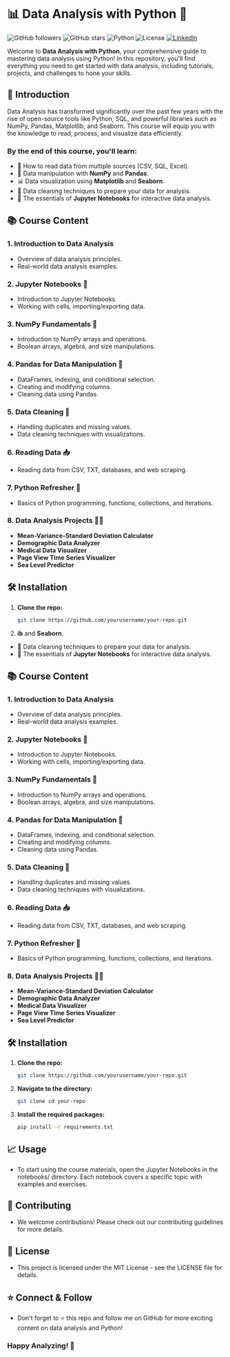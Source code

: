 # 📊 Data Analysis with Python 🐍

![GitHub followers](https://img.shields.io/github/followers/vishInAi?style=social)
![GitHub stars](https://img.shields.io/github/stars/vishInAi/Data-Analysis-Py?style=social)
![Python](https://img.shields.io/badge/Python-3.8%2B-blue)
![License](https://img.shields.io/github/license/vishInAi/Data-Analysis-Py)
[![LinkedIn](https://img.shields.io/badge/LinkedIn-Profile-blue?style=flat&logo=linkedin&logoColor=white)](https://www.linkedin.com/in/vishwesh-panchal/)

Welcome to **Data Analysis with Python**, your comprehensive guide to mastering data analysis using Python! In this repository, you'll find everything you need to get started with data analysis, including tutorials, projects, and challenges to hone your skills.

## 🚀 Introduction

Data Analysis has transformed significantly over the past few years with the rise of open-source tools like Python, SQL, and powerful libraries such as NumPy, Pandas, Matplotlib, and Seaborn. This course will equip you with the knowledge to read, process, and visualize data efficiently.

### By the end of this course, you'll learn:
- 📂 How to read data from multiple sources (CSV, SQL, Excel).
- 🧮 Data manipulation with **NumPy** and **Pandas**.
- 📊 Data visualization using **Matplotlib** and **Seaborn**.
- 🧹 Data cleaning techniques to prepare your data for analysis.
- 📝 The essentials of **Jupyter Notebooks** for interactive data analysis.

## 📚 Course Content

### 1. Introduction to Data Analysis
- Overview of data analysis principles.
- Real-world data analysis examples.

### 2. Jupyter Notebooks 📓
- Introduction to Jupyter Notebooks.
- Working with cells, importing/exporting data.

### 3. NumPy Fundamentals 🔢
- Introduction to NumPy arrays and operations.
- Boolean arrays, algebra, and size manipulations.

### 4. Pandas for Data Manipulation 🐼
- DataFrames, indexing, and conditional selection.
- Creating and modifying columns.
- Cleaning data using Pandas.

### 5. Data Cleaning 🧹
- Handling duplicates and missing values.
- Data cleaning techniques with visualizations.

### 6. Reading Data 📥
- Reading data from CSV, TXT, databases, and web scraping.

### 7. Python Refresher 🐍
- Basics of Python programming, functions, collections, and iterations.

### 8. Data Analysis Projects 🧑‍💻
- **Mean-Variance-Standard Deviation Calculator**
- **Demographic Data Analyzer**
- **Medical Data Visualizer**
- **Page View Time Series Visualizer**
- **Sea Level Predictor**

## 🛠️ Installation

1. **Clone the repo:**
   ```bash
   git clone https://github.com/yourusername/your-repo.git

2. **ib** and **Seaborn**.
- 🧹 Data cleaning techniques to prepare your data for analysis.
- 📝 The essentials of **Jupyter Notebooks** for interactive data analysis.

## 📚 Course Content

### 1. Introduction to Data Analysis
- Overview of data analysis principles.
- Real-world data analysis examples.

### 2. Jupyter Notebooks 📓
- Introduction to Jupyter Notebooks.
- Working with cells, importing/exporting data.

### 3. NumPy Fundamentals 🔢
- Introduction to NumPy arrays and operations.
- Boolean arrays, algebra, and size manipulations.

### 4. Pandas for Data Manipulation 🐼
- DataFrames, indexing, and conditional selection.
- Creating and modifying columns.
- Cleaning data using Pandas.

### 5. Data Cleaning 🧹
- Handling duplicates and missing values.
- Data cleaning techniques with visualizations.

### 6. Reading Data 📥
- Reading data from CSV, TXT, databases, and web scraping.

### 7. Python Refresher 🐍
- Basics of Python programming, functions, collections, and iterations.

### 8. Data Analysis Projects 🧑‍💻
- **Mean-Variance-Standard Deviation Calculator**
- **Demographic Data Analyzer**
- **Medical Data Visualizer**
- **Page View Time Series Visualizer**
- **Sea Level Predictor**

## 🛠️ Installation

1. **Clone the repo:**
   ```bash
   git clone https://github.com/yourusername/your-repo.git

2. **Navigate to the directory:**
   ```bash
   git clone cd your-repo

3. **Install the required packages:**
   ```bash
   pip install -r requirements.txt

## 📈 Usage
- To start using the course materials, open the Jupyter Notebooks in the notebooks/ directory. Each notebook covers a specific topic with examples and exercises.

## 🤝 Contributing
- We welcome contributions! Please check out our contributing guidelines for more details.

## 📜 License
- This project is licensed under the MIT License - see the LICENSE file for details.

## ⭐ Connect & Follow
- Don't forget to ⭐ this repo and follow me on GitHub for more exciting content on data analysis and Python!

### Happy Analyzing! 🚀


